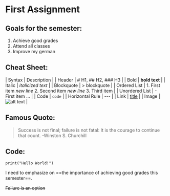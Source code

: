 # First Assignment

## Goals for the semester:
1. Achieve good grades
2. Attend all classes
3. Improve my german

## Cheat Sheet:
| Syntax | Description |
| Header | # H1, ## H2, ### H3 |
| Bold | **bold text** |
| Italic | *italicized text* |
| Blockquote | > blockquote |
| Ordered List | 1. First item *new line* 2. Second item *new line* 3. Third item |
| Unordered List | - First item ... |
| Code | `code` |
| Horizontal Rule | --- |
| Link | [title](https://www.example.com) |
| Image | ![alt text](image.jpg) |

## Famous Quote:
> Success is not final; failure is not fatal: It is the courage to continue that count. 
-Winston S. Churchill

## Code:
`print("Hello World!")`

I need to emphasize on ==the importance of achieving good grades this semester==.

~~Failure is an option~~
